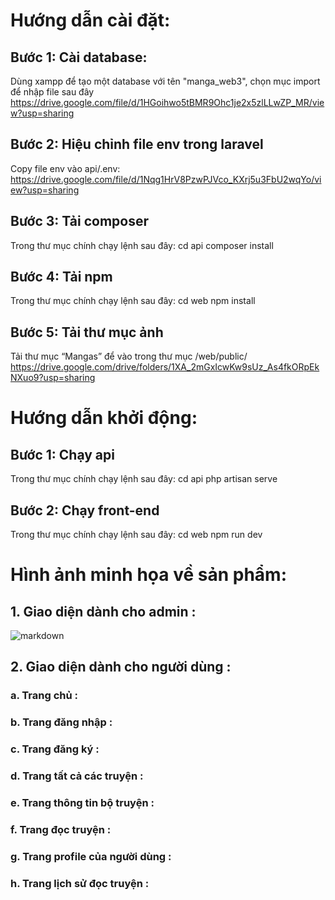 # Hướng dẫn cài đặt:
## Bước 1: Cài database:
Dùng xampp để tạo một database với tên "manga_web3", chọn mục import để nhập file sau đây https://drive.google.com/file/d/1HGoihwo5tBMR9Ohc1je2x5zlLLwZP_MR/view?usp=sharing
## Bước 2: Hiệu chỉnh file env trong laravel
Copy file env vào api/.env: https://drive.google.com/file/d/1Nqg1HrV8PzwPJVco_KXrj5u3FbU2wqYo/view?usp=sharing
## Bước 3: Tải composer
Trong thư mục chính chạy lệnh sau đây:
cd api
composer install
## Bước 4: Tải npm
Trong thư mục chính chạy lệnh sau đây:
cd web
npm install
## Bước 5: Tải thư mục ảnh
Tải thư mục “Mangas” để vào trong thư mục /web/public/
https://drive.google.com/drive/folders/1XA_2mGxIcwKw9sUz_As4fkORpEkNXuo9?usp=sharing
# Hướng dẫn khởi động:
## Bước 1: Chạy api
Trong thư mục chính chạy lệnh sau đây:
cd api
php artisan serve

## Bước 2: Chạy front-end
Trong thư mục chính chạy lệnh sau đây:
cd web
npm run dev

# Hình ảnh minh họa về sản phẩm:
## 1. Giao diện dành cho admin :
![markdown]([https://drive.google.com/drive/folders/1riZ2yEZ7Su2umyM6C56rA5LqNf9kTAVN])
## 2. Giao diện dành cho người dùng :
### a. Trang chủ :
### b. Trang đăng nhập :
### c. Trang đăng ký :
### d. Trang tất cả các truyện :
### e. Trang thông tin bộ truyện :
### f. Trang đọc truyện :
### g. Trang profile của người dùng :
### h. Trang lịch sử đọc truyện :
